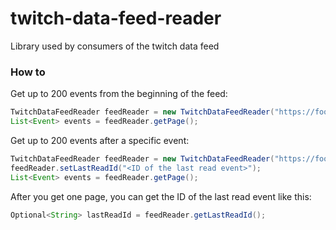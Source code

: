 # twitch-data-feed-reader
Library used by consumers of the twitch data feed

### How to
Get up to 200 events from the beginning of the feed:
```java
TwitchDataFeedReader feedReader = new TwitchDataFeedReader("https://foo.bar/feed", "username", "password", 200);
List<Event> events = feedReader.getPage();
```
Get up to 200 events after a specific event:
```java
TwitchDataFeedReader feedReader = new TwitchDataFeedReader("https://foo.bar/feed", "username", "password", 200);
feedReader.setLastReadId("<ID of the last read event>");
List<Event> events = feedReader.getPage();
```
After you get one page, you can get the ID of the last read event like this:
```java
Optional<String> lastReadId = feedReader.getLastReadId();
```
